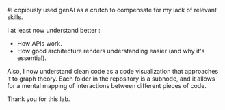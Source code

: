 #I copiously used genAI as a crutch to compensate for my lack of relevant skills.

I at least now understand better :

- How APIs work.
- How good architecture renders understanding easier (and why it's essential).

Also, I now understand clean code as a code visualization that approaches it to graph theory.
Each folder in the repository is a subnode, and it allows for a mental mapping of interactions between different pieces of code.

Thank you for this lab.
